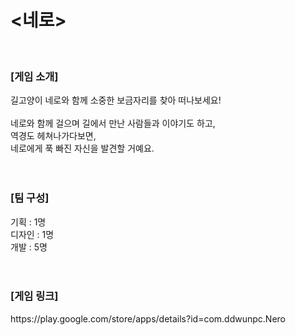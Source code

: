 # <네로>

<br/>
<h3> [게임 소개] </h3>
길고양이 네로와 함께 소중한 보금자리를 찾아 떠나보세요! <br/>
<br/>
네로와 함께 걸으며 길에서 만난 사람들과 이야기도 하고, <br/>
역경도 헤쳐나가다보면, <br/>
네로에게 푹 빠진 자신을 발견할 거예요. <br/>
<br/>
<br/>
<h3> [팀 구성] </h3>
기획 : 1명 <br/>
디자인 : 1명 <br/>
개발 : 5명 <br/>
<br/>
<br/>
<h3> [게임 링크] </h3>
https://play.google.com/store/apps/details?id=com.ddwunpc.Nero
